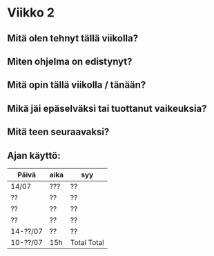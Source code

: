 # Viikko 2


## Mitä olen tehnyt tällä viikolla?



## Miten ohjelma on edistynyt?



## Mitä opin tällä viikolla / tänään?



## Mikä jäi epäselväksi tai tuottanut vaikeuksia?



## Mitä teen seuraavaksi?



## Ajan käyttö:

| Päivä    | aika | syy         |
|----------|------|-------------|
| 14/07    | ???  | ??          |
| ??       | ??   | ??          |
| ??       | ??   | ??          |
| ??       | ??   | ??          |
| 14-??/07 | ??   | ??          |
| 10-??/07 | 15h  | Total Total |
